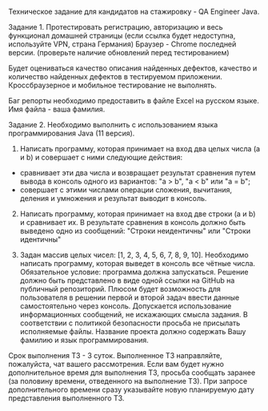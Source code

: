 
Техническое задание для кандидатов на стажировку - QA Engineer Java.

Задание 1. 
Протестировать регистрацию, авторизацию и весь функционал домашней страницы (если ссылка будет недоступна, используйте VPN, страна Германия)
Браузер - Chrome последней версии.
(проверьте наличие обновлений перед тестированием)

Будет оцениваться качество описания найденных дефектов, качество и количество найденных дефектов в тестируемом приложении.
Кроссбраузерное и мобильное тестирование не выполнять.

Баг репорты необходимо предоставить в файле Excel на русском языке.
Имя файла - ваша фамилия.


Задание 2.
Необходимо выполнить с использованием языка программирования Java (11 версия).

1. Написать программу, которая принимает на вход два целых числа (a и b) и совершает с ними следующие действия:
- сравнивает эти два числа и возвращает результат сравнения путем вывода в консоль одного из вариантов: "a > b", "a < b" или "a = b";
- совершает с этими числами операции сложения, вычитания, деления и умножения и результат выводит в консоль.

2. Написать программу, которая принимает на вход две строки (a и b) и сравнивает их.
В результате сравнения в консоль должно быть выведено одно из сообщений: "Строки неидентичны" или "Строки идентичны"


3. Задан массив целых чисел: [1, 2, 3, 4, 5, 6, 7, 8, 9, 10]. Необходимо написать программу, которая выведет в консоль все чётные числа.
Обязательное условие: программа должна запускаться. Решение должно быть представлено в виде одной ссылки на GitHub на публичный репозиторий.
Плюсом будет возможность для пользователя в решении первой и второй задач ввести данные самостоятельно через консоль.
Допускается использование информационных сообщений, не искажающих смысла задания. В соответствии с политикой безопасности просьба не присылать исполняемые файлы.
Название проекта должно содержать Вашу фамилию и язык программирования.

Срок выполнения ТЗ - 3 суток.
Выполненное ТЗ направляйте, пожалуйста, чат вашего рассмотрения.
Если вам будет нужно дополнительное время для выполнения ТЗ, просьба сообщать заранее (за половину времени, отведенного на выполнение ТЗ).
При запросе дополнительного времени сразу указывайте новую планируемую дату представления выполненного ТЗ.
